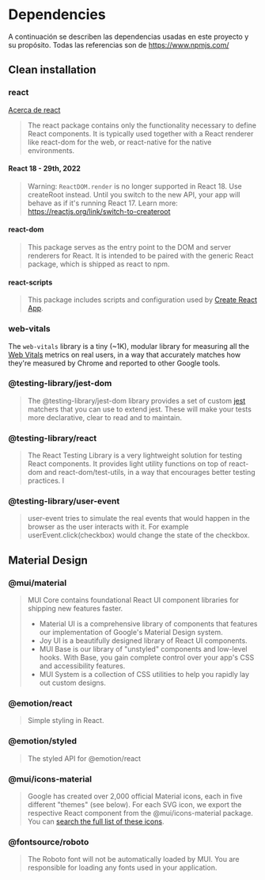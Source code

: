 # Dependencies
A continuación se describen las dependencias usadas en este proyecto y su propósito. Todas las referencias son de https://www.npmjs.com/

## Clean installation

### react
[Acerca de react](./about_react.md)
> The react package contains only the functionality necessary to define React components. It is typically used together with a React renderer like react-dom for the web, or react-native for the native environments.

#### React 18 - 29th, 2022
> Warning: `ReactDOM.render` is no longer supported in React 18. Use createRoot instead. Until you switch to the new API, your app will behave as if it's running React 17. Learn more: https://reactjs.org/link/switch-to-createroot

#### react-dom
> This package serves as the entry point to the DOM and server renderers for React. It is intended to be paired with the generic React package, which is shipped as react to npm.

#### react-scripts
> This package includes scripts and configuration used by [Create React App](https://github.com/facebook/create-react-app).

### web-vitals
The `web-vitals` library is a tiny (~1K), modular library for measuring all the [Web Vitals](https://web.dev/vitals/) metrics on real users, in a way that accurately matches how they're measured by Chrome and reported to other Google tools.

### @testing-library/jest-dom
> The @testing-library/jest-dom library provides a set of custom [jest](https://jestjs.io/) matchers that you can use to extend jest. These will make your tests more declarative, clear to read and to maintain.

### @testing-library/react
> The React Testing Library is a very lightweight solution for testing React components. It provides light utility functions on top of react-dom and react-dom/test-utils, in a way that encourages better testing practices. I

### @testing-library/user-event
> user-event tries to simulate the real events that would happen in the browser as the user interacts with it. For example userEvent.click(checkbox) would change the state of the checkbox.

## Material Design

### @mui/material
> MUI Core contains foundational React UI component libraries for shipping new features faster.
> * Material UI is a comprehensive library of components that features our implementation of Google's Material Design system.
> * Joy UI is a beautifully designed library of React UI components.
> * MUI Base is our library of "unstyled" components and low-level hooks. With Base, you gain complete control over your app's CSS and accessibility features.
> * MUI System is a collection of CSS utilities to help you rapidly lay out custom designs.

### @emotion/react
> Simple styling in React.

### @emotion/styled
> The styled API for @emotion/react

### @mui/icons-material
> Google has created over 2,000 official Material icons, each in five different "themes" (see below). For each SVG icon, we export the respective React component from the @mui/icons-material package. You can [search the full list of these icons](https://mui.com/material-ui/material-icons/).

### @fontsource/roboto
> The Roboto font will not be automatically loaded by MUI. You are responsible for loading any fonts used in your application. 

